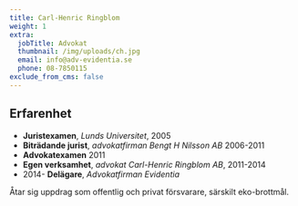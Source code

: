 ```yaml
---
title: Carl-Henric Ringblom
weight: 1
extra:
  jobTitle: Advokat
  thumbnail: /img/uploads/ch.jpg
  email: info@adv-evidentia.se
  phone: 08-7850115
exclude_from_cms: false
---
```


## Erfarenhet

- **Juristexamen**, _Lunds Universitet_, 2005
- **Biträdande jurist**, _advokatfirman Bengt H Nilsson AB_ 2006-2011
- **Advokatexamen** 2011
- **Egen verksamhet**, _advokat Carl-Henric Ringblom AB_, 2011-2014
- 2014- **Delägare**, _Advokatfirman Evidentia_

Åtar sig uppdrag som offentlig och privat försvarare, särskilt eko-brottmål.

